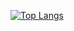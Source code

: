 [![Top Langs](https://github-readme-stats.vercel.app/api/top-langs/?username=to-maru&theme=transparent
)](https://github.com/anuraghazra/github-readme-stats)

<!--
**to-maru/to-maru** is a ✨ _special_ ✨ repository because its `README.md` (this file) appears on your GitHub profile.

Here are some ideas to get you started:

- 🔭 I’m currently working on ...
- 🌱 I’m currently learning ...
- 👯 I’m looking to collaborate on ...
- 🤔 I’m looking for help with ...
- 💬 Ask me about ...
- 📫 How to reach me: ...
- 😄 Pronouns: ...
- ⚡ Fun fact: ...
-->
